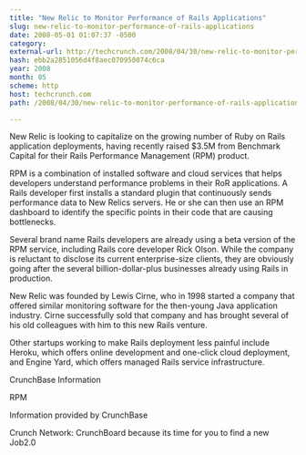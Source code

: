 ```yaml
---
title: "New Relic to Monitor Performance of Rails Applications"
slug: new-relic-to-monitor-performance-of-rails-applications
date: 2008-05-01 01:07:37 -0500
category: 
external-url: http://techcrunch.com/2008/04/30/new-relic-to-monitor-performance-of-rails-applications/
hash: ebb2a2851056d4f8aec070950074c6ca
year: 2008
month: 05
scheme: http
host: techcrunch.com
path: /2008/04/30/new-relic-to-monitor-performance-of-rails-applications/

---
```


New Relic is looking to capitalize on the growing number of Ruby on Rails application deployments, having recently raised $3.5M from Benchmark Capital for their Rails Performance Management (RPM) product.

RPM is a combination of installed software and cloud services that helps developers understand performance problems in their RoR applications.  A Rails developer first installs a standard plugin that continuously sends performance data to New Relics servers. He or she can then use an RPM dashboard to identify the specific points in their code that are causing bottlenecks.



Several brand name Rails developers are already using a beta version of the RPM service, including Rails core developer Rick Olson.  While the company is reluctant to disclose its current enterprise-size clients, they are obviously going after the several billion-dollar-plus businesses already using Rails in production.

New Relic was founded by Lewis Cirne, who in 1998 started a company that offered similar monitoring software for the then-young Java application industry. Cirne successfully sold that company and has brought several of his old colleagues with him to this new Rails venture.

Other startups working to make Rails deployment less painful include Heroku, which offers online development and one-click cloud deployment, and Engine Yard, which offers managed Rails service infrastructure.



CrunchBase Information


RPM

Information provided by CrunchBase


Crunch Network:  CrunchBoard because its time for you to find a new Job2.0
